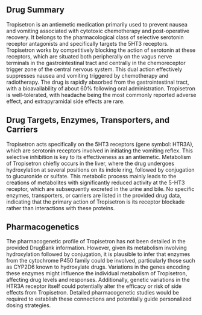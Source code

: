 ## Drug Summary
Tropisetron is an antiemetic medication primarily used to prevent nausea and vomiting associated with cytotoxic chemotherapy and post-operative recovery. It belongs to the pharmacological class of selective serotonin receptor antagonists and specifically targets the 5HT3 receptors. Tropisetron works by competitively blocking the action of serotonin at these receptors, which are situated both peripherally on the vagus nerve terminals in the gastrointestinal tract and centrally in the chemoreceptor trigger zone of the central nervous system. This dual action effectively suppresses nausea and vomiting triggered by chemotherapy and radiotherapy. The drug is rapidly absorbed from the gastrointestinal tract, with a bioavailability of about 60% following oral administration. Tropisetron is well-tolerated, with headache being the most commonly reported adverse effect, and extrapyramidal side effects are rare.

## Drug Targets, Enzymes, Transporters, and Carriers
Tropisetron acts specifically on the 5HT3 receptors (gene symbol: HTR3A), which are serotonin receptors involved in initiating the vomiting reflex. This selective inhibition is key to its effectiveness as an antiemetic. Metabolism of Tropisetron chiefly occurs in the liver, where the drug undergoes hydroxylation at several positions on its indole ring, followed by conjugation to glucuronide or sulfate. This metabolic process mainly leads to the creations of metabolites with significantly reduced activity at the 5-HT3 receptor, which are subsequently excreted in the urine and bile. No specific enzymes, transporters, or carriers are listed in the provided drug data, indicating that the primary action of Tropisetron is its receptor blockade rather than interactions with these proteins.

## Pharmacogenetics
The pharmacogenetic profile of Tropisetron has not been detailed in the provided DrugBank information. However, given its metabolism involving hydroxylation followed by conjugation, it is plausible to infer that enzymes from the cytochrome P450 family could be involved, particularly those such as CYP2D6 known to hydroxylate drugs. Variations in the genes encoding these enzymes might influence the individual metabolism of Tropisetron, affecting drug levels and responses. Additionally, genetic variations in the HTR3A receptor itself could potentially alter the efficacy or risk of side effects from Tropisetron. Detailed pharmacogenetic studies would be required to establish these connections and potentially guide personalized dosing strategies.